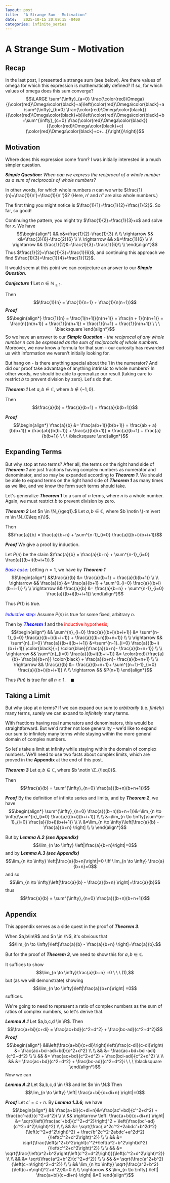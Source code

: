 ```yaml
---
layout: post
title:  "A Strange Sum - Motivation"
date:   2025-10-15 20:09:15 -0400
categories: infinite_series
---
```

# A Strange Sum - Motivation
## Recap
In the last post, I presented a strange sum (see below).
Are there values of omega for which this expression is mathematically defined?
If so, for which values of omega does this sum converge?
$$\LARGE \sum^{\infty}_{a=0} \frac{\color{red}\Omega}{(\color{red}\Omega\color{black}+a)\left(\color{red}\Omega\color{black}+a\sum^{\infty}_{b=0} \frac{\color{red}\Omega\color{black}}{(\color{red}\Omega\color{black}+b)\left(\color{red}\Omega\color{black}+b+\sum^{\infty}_{c=0} \frac{\color{red}\Omega\color{black}}{(\color{red}\Omega\color{black}+c)(\color{red}\Omega\color{black}+c+...)}\right)}\right)}$$

## Motivation
Where does this expression come from?
I was initially interested in a much simpler question.

***Simple Question:*** *When can we express the reciprocal of a whole number as a sum of reciprocals of whole numbers?*

In other words, for which whole numbers $n$ can we write $\frac{1}{n}=\frac{1}{n'}+\frac{1}{n''}$?
(Here, $n'$ and $n''$ are also whole numbers.)

The first thing you might notice is $\frac{1}{1}=\frac{1}{2}+\frac{1}{2}$.
So far, so good!

Continuing the pattern, you might try  $\frac{1}{2}=\frac{1}{3}+x$ and solve for $x.$
We have   $$\begin{align*}
&& x&=\frac{1}{2}-\frac{1}{3} \\  \\
\rightarrow && x&=\frac{3}{6}-\frac{2}{6} \\ \\
\rightarrow && x&=\frac{1}{6} \\ \\
\rightarrow && \frac{1}{2}&=\frac{1}{3}+\frac{1}{6}\\ \\
\end{align*}$$ Thus $\frac{1}{2}=\frac{1}{3}+\frac{1}{6}$, and continuing this approach we find $\frac{1}{3}=\frac{1}{4}+\frac{1}{12}$.


It would seem at this point we can conjecture an answer to our ***Simple Question.***

***Conjecture 1***
Let $n \in \mathbb{N}_{\geq 1}$. 

Then $$\frac{1}{n} = \frac{1}{n+1} + \frac{1}{n(n+1)}$$
***Proof***
  $$\begin{align*}
 \frac{1}{n} = \frac{1(n+1)}{n(n+1)} = \frac{n + 1}{n(n+1)}  = \frac{n}{n(n+1)} + \frac{1}{n(n+1)} =  \frac{1}{n+1} + \frac{1}{n(n+1)} \ \ \ \blacksquare
\end{align*}$$
So we have an answer to our ***Simple Question*** - *the reciprocal of any whole number $n$ can be expressed as the sum of reciprocals of whole numbers.*
Moreover, we now know a formula for that sum - our curiosity has rewarded us with information we weren't initially looking for.

But hang on - is there anything special about the 1 in the numerator?
And did our proof take advantage of anything intrinsic to whole numbers?
In other words, we should be able to generalize our result (taking care to restrict $b$ to prevent division by zero).
Let's do that.

***Theorem 1***
Let $a, b \in \mathbb{C}$, where $b \notin \{-1, 0\}$. 

Then $$\frac{a}{b} = \frac{a}{b+1} + \frac{a}{b(b+1)}$$

***Proof***
  $$\begin{align*}
 \frac{a}{b} &= \frac{a(b+1)}{b(b+1)} = \frac{ab + a}{b(b+1)}  = \frac{ab}{b(b+1)} + \frac{a}{b(b+1)} =  \frac{a}{b+1} + \frac{a}{b(b+1)} \ \ \ \blacksquare
\end{align*}$$

## Expanding Terms
But why stop at two terms?
After all, the terms on the right hand side of ***Theorem 1*** are just fractions having complex numbers as numerator and denominator, and so may be expanded according to ***Theorem 1***.
We should be able to expand terms on the right hand side of ***Theorem 1*** as many times as we like, and we know the form such terms should take.

Let's generalize ***Theorem 1*** to a sum of $n$ terms, where $n$ is a whole number.
Again, we must restrict $b$ to prevent division by zero.

 ***Theorem 2***
Let $n \in \N_{\geq1}.$
Let $a, b \in \mathbb{C}$, where $b \notin \{-m \vert m \in \N_{0\leq n}\}$. 

Then $$\frac{a}{b} = \frac{a}{b+n} + \sum^{n-1}_{i=0} \frac{a}{(b+i)(b+i+1)}$$

***Proof***
We give a proof by induction.

Let $P(n)$ be the claim $\frac{a}{b} = \frac{a}{b+n} + \sum^{n-1}_{i=0} \frac{a}{(b+i)(b+i+1)}.$

<font color="blue">*Base case:*</font>
Letting $n=1,$ we have by ***Theorem 1*** 
 $$\begin{align*}
 &&\frac{a}{b} &= \frac{a}{b+1} + \frac{a}{b(b+1)} \\ \\
 \rightarrow && \frac{a}{b} &= \frac{a}{b+1} + \sum^0_{i=0} \frac{a}{(b+i)(b+i+1)} \\ \\
  \rightarrow && \frac{a}{b} &= \frac{a}{b+n} + \sum^{n-1}_{i=0} \frac{a}{(b+i)(b+i+1)} 
 \end{align*}$$ 

 Thus $P(1)$ is true. 
 \
\
<font color="blue">*Inductive step:*</font>
 Assume $P(n)$ is true for some fixed, arbitrary $n.$

Then by <font color="blue">***Theorem 1***</font> and the <font color="red">inductive hypothesis</font>, 
 $$\begin{align*}
 && \sum^{n}_{i=0} \frac{a}{(b+i)(b+i+1)} &= \sum^{n-1}_{i=0} \frac{a}{(b+i)(b+i+1)} + \frac{a}{(b+n)(b+n+1)} \\ \\
 \rightarrow && \sum^{n}_{i=0} \frac{a}{(b+i)(b+i+1)} &=\sum^{n-1}_{i=0} \frac{a}{(b+i)(b+i+1)} \color{black}{+} \color{blue}{\frac{a}{b+n}- \frac{a}{b+n+1}} \\ \\
 \rightarrow && \sum^{n}_{i=0} \frac{a}{(b+i)(b+i+1)} &= \color{red}{\frac{a}{b}- \frac{a}{b+n}} \color{black} + \frac{a}{b+n}- \frac{a}{b+n+1} \\ \\ 
  \rightarrow && \frac{a}{b}  &=  \frac{a}{b+n+1}+  \sum^{(n+1)-1}_{i=0} \frac{a}{(b+i)(b+i+1)} \\ \\
  \rightarrow && &P(n+1)
 \end{align*}$$

 Thus $P(n)$ is true for all $n \geq 1$. $\ \ \ \blacksquare$

## Taking a Limit

But why stop at $n$ terms?
If we can expand our sum to *arbitrarily* (i.e. *fintely*) many terms, surely we can expand to *infinitely* many terms.

With fractions having real numerators and denominators, this would be straightforward.
But we'd rather not lose generality - we'd like to expand our sum to infinitely many terms while staying within the more general domain of complex numbers.

So let's take a limit at infinity while staying within the domain of complex numbers.
We'll need to use two facts about complex limits, which are proved in the **Appendix** at the end of this post.

 ***Theorem 3***
Let $a, b \in \mathbb{C}$, where $b \notin \Z_{\leq0}$. 

Then $$\frac{a}{b} = \sum^{\infty}_{n=0} \frac{a}{(b+n)(b+n+1)}$$

***Proof***
By the definition of infinite series and limits, and by ***Theorem 2***, we have
 $$\begin{align*}
  \sum^{\infty}_{n=0} \frac{a}{(b+n)(b+n+1)}&=\lim_{n \to \infty}\sum^{n}_{i=0} \frac{a}{(b+i)(b+i+1)} \\ \\
  &=\lim_{n \to \infty}\sum^{n-1}_{i=0} \frac{a}{(b+i)(b+i+1)} \\ \\
 &=\lim_{n \to \infty}\left[\frac{a}{b} - \frac{a}{b+n} \right] \\ \\
  \end{align*}$$

But by ***Lemma A.2 (see Appendix)*** $$\lim_{n \to \infty} \left|\frac{a}{b+n}\right|=0$$
and by ***Lemma A.3 (see Appendix)*** $$\lim_{n \to \infty} \left|\frac{a}{b+n}\right|=0 \iff \lim_{n \to \infty} \frac{a}{b+n}=0$$ and so $$\lim_{n \to \infty}\left[\frac{a}{b} - \frac{a}{b+n} \right]=\frac{a}{b}$$ thus $$\frac{a}{b} = \sum^{\infty}_{n=0} \frac{a}{(b+n)(b+n+1)}$$

## Appendix
This appendix serves as a side quest in the proof of ***Theorem 3***.

When $a,b\in\R$ and $n \in \N$, it's obvious that $$\lim_{n \to \infty}\left[\frac{a}{b} - \frac{a}{b+n} \right]=\frac{a}{b}.$$

But for the proof of ***Theorem 3***, we need to show this for $a,b\in\mathbb{C}$.

It suffices to show $$\lim_{n \to \infty}\frac{a}{b+n} =0 \ \ \ (1),$$ but (as we will demonstrate) showing $$\lim_{n \to \infty}\left|\frac{a}{b+n}\right| =0$$ suffices.

We're going to need to represent a ratio of complex numbers as the sum of ratios of complex numbers, so let's derive that.

***Lemma A.1***
Let $a,b,c,d \in \R$.
Then
$$\frac{a+bi}{c+di} = \frac{ac+bd}{c^2+d^2} + \frac{bc-ad}{c^2+d^2}i$$
***Proof***
$$\begin{align*} 
&&\left(\frac{a+bi}{c+di}\right)\left(\frac{c-di}{c-di}\right) &= \frac{ac+bci-adi+bd}{c^2+d^2}  \\ \\
&&  &= \frac{ac+bd+bci-adi}{c^2+d^2}  \\ \\
&&  &= \frac{ac+bd}{c^2+d^2} + \frac{bci-adi}{c^2+d^2} \\ \\
&& &= \frac{ac+bd}{c^2+d^2} + \frac{bc-ad}{c^2+d^2}i \ \ \ \blacksquare
\end{align*}$$ Now we can 

***Lemma A.2***
Let $a,b,c,d \in \R$  and let $n \in \N.$
Then $$\lim_{n \to \infty} \left| \frac{a+bi}{c+di+n} \right|=0$$

***Proof***
Let $c' = c+n.$
By ***Lemma 1.3.6,*** we have $$\begin{align*} 
&& \frac{a+bi}{c+di+n}&=\frac{ac'+bd}{c'^2+d^2} + \frac{bc'-ad}{c'^2+d^2}i \\ \\
&& \rightarrow \left| \frac{a+bi}{c+di+n} \right|  &= \sqrt{\left(\frac{ac'+bd}{c'^2+d^2}\right)^2 + \left(\frac{bc'-ad}{c'^2+d^2}\right)^2} \\ \\
&& &=  \sqrt{\frac{ a^2c'^2+2abdc'+b^2d^2}{\left(c'^2+d^2\right)^2} + \frac{b^2c'^2-2abdc'+a^2d^2}{\left(c'^2+d^2\right)^2}} \\ \\
&& &=  \sqrt{\frac{\left(a^2+b^2\right)c'^2+\left(a^2+b^2\right)d^2}{\left(c'^2+d^2\right)^2}} \\ \\
&& &=  \sqrt{\frac{\left(a^2+b^2\right)\left(c'^2+d^2\right)}{\left(c'^2+d^2\right)^2}}  \\ \\
&& &=  \sqrt{\frac{a^2+b^2}{c'^2+d^2}}   \\ \\
&& &=  \sqrt{\frac{a^2+b^2}{\left(c+n\right)^2+d^2}} \\ \\
&& \lim_{n \to \infty} \sqrt{\frac{a^2+b^2}{\left(c+n\right)^2+d^2}}&=0 \\ \\
\rightarrow && \lim_{n \to \infty} \left| \frac{a+bi}{c+di+n} \right| &=0 
\end{align*}$$
<!--stackedit_data:
eyJoaXN0b3J5IjpbOTA3NjgzMDk4LC03ODczODkwODAsLTE0OD
IxOTg2OCw3NjI2MDU0MDAsLTIxMzE4NjE3OTAsLTY2Mzg1ODU3
MywtMTM2MTgyNzAwMSwtMzcyNDk2MTAzLC01MDk4MDE2NTEsND
Q4NDIxOTE2LDIwNzMxMjU3ODYsLTEzMjY0NTc4NTIsNzYzOTIy
NTM0LDE3NjUwNzg2NjEsNDk5NDk4NTQ2LC0yMDcwMTA1LDk2Mz
k3MDY4MSwxNDIyODMwMjExXX0=
-->